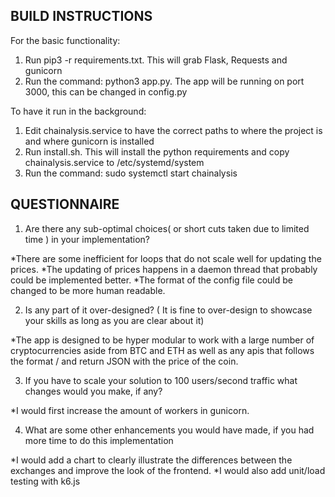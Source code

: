 ## BUILD INSTRUCTIONS ##

For the basic functionality:

1) Run pip3 -r requirements.txt. This will grab Flask, Requests and gunicorn
2) Run the command: python3 app.py. The app will be running on port 3000, this can be changed in config.py

To have it run in the background:

1) Edit chainalysis.service to have the correct paths to where the project is and where gunicorn is installed
2) Run install.sh. This will install the python requirements and copy chainalysis.service to /etc/systemd/system
3) Run the command: sudo systemctl start chainalysis

## QUESTIONNAIRE ##

1) Are there any sub-optimal choices( or short cuts taken due to limited time ) in your implementation?


*There are some inefficient for loops that do not scale well for updating the prices.
*The updating of prices happens in a daemon thread that probably could be implemented better.
*The format of the config file could be changed to be more human readable.


2) Is any part of it over-designed? ( It is fine to over-design to showcase your skills as long as you are clear about it)


*The app is designed to be hyper modular to work with a large number of cryptocurrencies aside from BTC and ETH as well as any apis that follows the format <api url>/<coin> and return JSON with the price of the coin.


3) If you have to scale your solution to 100 users/second traffic what changes would you make, if any?


*I would first increase the amount of workers in gunicorn.

4) What are some other enhancements you would have made, if you had more time to do this implementation

*I would add a chart to clearly illustrate the differences between the exchanges and improve the look of the frontend. 
*I would also add unit/load testing with k6.js







